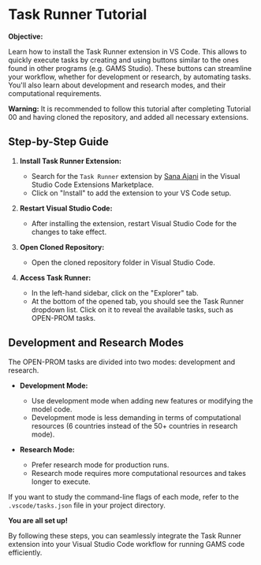 # Task Runner Tutorial

**Objective:**

Learn how to install the Task Runner extension in VS Code. This allows to quickly execute tasks by creating and using buttons similar to the ones found in other programs (e.g. GAMS Studio). These buttons can streamline your workflow, whether for development or research, by automating tasks. You'll also learn about development and research modes, and their computational requirements.

**Warning:**
It is recommended to follow this tutorial after completing Tutorial 00 and having cloned the repository, and added all necessary extensions.

## Step-by-Step Guide

1. **Install Task Runner Extension:**
   - Search for the `Task Runner` extension by [Sana Ajani](https://marketplace.visualstudio.com/items?itemName=sanaajani.taskrunner) in the Visual Studio Code Extensions Marketplace.
   - Click on "Install" to add the extension to your VS Code setup.

2. **Restart Visual Studio Code:**
   - After installing the extension, restart Visual Studio Code for the changes to take effect.

3. **Open Cloned Repository:**
   - Open the cloned repository folder in Visual Studio Code.

4. **Access Task Runner:**
   - In the left-hand sidebar, click on the "Explorer" tab.
   - At the bottom of the opened tab, you should see the Task Runner dropdown list. Click on it to reveal the available tasks, such as OPEN-PROM tasks.

## Development and Research Modes

The OPEN-PROM tasks are divided into two modes: development and research.

- **Development Mode:**
  - Use development mode when adding new features or modifying the model code.
  - Development mode is less demanding in terms of computational resources (6 countries instead of the 50+ countries in research mode).

- **Research Mode:**
  - Prefer research mode for production runs.
  - Research mode requires more computational resources and takes longer to execute.

If you want to study the command-line flags of each mode, refer to the `.vscode/tasks.json` file in your project directory.

**You are all set up!**

By following these steps, you can seamlessly integrate the Task Runner extension into your Visual Studio Code workflow for running GAMS code efficiently.
